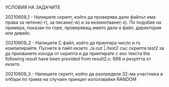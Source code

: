 УСЛОВИЯ НА ЗАДАЧИТЕ

20210609_1 - Напишете скрипт, който да проверява дали файлът има права за 
 четене(-r), за писане(-w) и за екзекютване(-x). По подобие на примера, 
 показан по горе, проверяващ името дали е файл, директория или 
 дивайс.

20210609_2 - Напишете С файл, който да принтира число и го компилирайте. 
 Пуснете в пайп екзето ./а.оut |./test2 със скрипта test2 за да 
 прихванете изхода от скрипта и да принтирате с ехо текста the 
 following result have been provided from result2.c: 666 и резултта от 
 екзето

20210609_3 - Напишете скрипт, който да разпределя 32-ма участника в отбори по 
 трима на случаен принцип използвайки RANDOM
